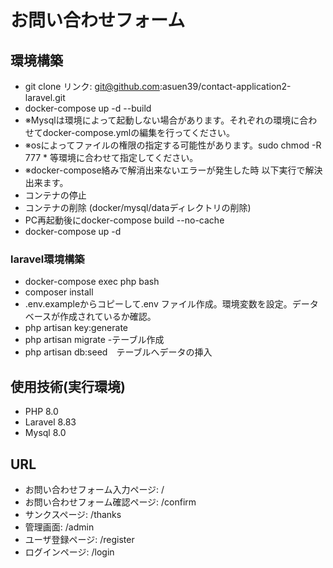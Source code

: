 # お問い合わせフォーム

## 環境構築
- git clone リンク: git@github.com:asuen39/contact-application2-laravel.git</a>
- docker-compose up -d --build
- ※Mysqlは環境によって起動しない場合があります。それぞれの環境に合わせてdocker-compose.ymlの編集を行ってください。
- ※osによってファイルの権限の指定する可能性があります。sudo chmod -R 777 * 等環境に合わせて指定してください。
- ※docker-compose絡みで解消出来ないエラーが発生した時 以下実行で解決出来ます。
- コンテナの停止
- コンテナの削除 (docker/mysql/dataディレクトリの削除)
- PC再起動後にdocker-compose build --no-cache
- docker-compose up -d

### laravel環境構築
- docker-compose exec php bash
- composer install
- .env.exampleからコピーして.env ファイル作成。環境変数を設定。データベースが作成されているか確認。
- php artisan key:generate
- php artisan migrate -テーブル作成
- php artisan db:seed　テーブルへデータの挿入

## 使用技術(実行環境)
- PHP 8.0
- Laravel  8.83
- Mysql 8.0

## URL
- お問い合わせフォーム入力ページ: /
- お問い合わせフォーム確認ページ: /confirm
- サンクスページ: /thanks
- 管理画面: /admin
- ユーザ登録ページ: /register
- ログインページ: /login
